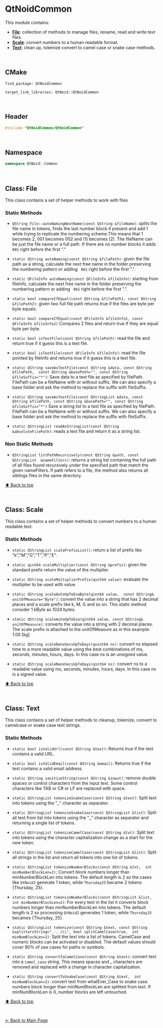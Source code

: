 # QtNoidCommon
This module contains:
- [**File**](#class-file): collection of methods to manage files, rename, read and write text files.
- [**Scale**](#class-scale): convert numbers to a human readable format.
- [**Text**](#class-text): clean up, tokenize convert to camel case or snake case methods.

&nbsp;

## CMake
```
find_package: QtNoidCommon

target_link_libraries: QtNoid::QtNoidCommon
```

&nbsp;

## Header

```cpp
#include "QtNoidCommon/QtNoidCommon"
```

&nbsp;

## Namespace

```cpp
namespace QtNoid::Common
```

&nbsp;

## Class: File
This class contains a set of helper methods to work
with files

### Static Methods
- `QString File::autoNamingNextName(const QString &fileName)`: splits the file
  name in tokens, finds the last number block if present and add 1 while trying 
  to replicate the numbering scheme.This means that 1 becomes 2, 001 becomes 002
  and (1) becomes (2). The fileName can be just the file name or a full path. If
  there are no number blocks it adds ` 001` right before the first "."

- `static QString autoNaming(const QString &filePath)`: given the file path 
  as a string, calculate the next free name in the folder preserving the 
  numbering pattern or adding ` 001` right before the first ".".

- `static QFileInfo autoNaming(const QFileInfo &fileInfo)`: starting from
  fileInfo, calculate the next free name in the folder preserving the numbering 
  pattern or adding ` 001` right before the first ".".
  
- `static bool compareIfEqual(const QString &filePath1, const QString &filePath2)`: 
  given two full file path returns true if the files are byte per byte equals.
  
- `static bool compareIfEqual(const QFileInfo &fileInfo1, const QFileInfo &fileInfo2)`
  Compares 2 files and return true if they are equal byte per byte.

- `static bool isTextFile(const QString &filePath)`: read the file and return true
  if it guess this is a text file. 
  
- `static bool isTextFile(const QFileInfo &fileInfo)`: read the file pointed by
  fileInfo and returns true if it guess this is a text file. 

- `static QString saveAsTextFile(const QString &data, const QString &filePath, 
  const QString &basePath="", const QString &fileSuffix="*")`:
  Save data to a text file as specified by filePath. FilePath can be a fileName 
  with or without suffix. We can also specify a base folder and ask the method
  to replace the suffix with fileSuffix.
  
- `static QString saveAsTextFile(const QStringList &data, const QString &filePath,
  const QString &basePath="", const QString &fileSuffix="*")`
  Save a string list to a text file as specified by filePath. FilePath can be a 
  fileName with or without suffix. We can also specify a base folder and ask the 
  method to replace the suffix with fileSuffix.

- `static QStringList readAsStringList(const QString &absoluteFilePath)`: reads
  a text file and return it as a string list.
  

### Non Static Methods

- `QStringList listPathRecursively(const QString &path, const QStringList 
   &nameFilters)`: returns a string list containing the full path of all files 
   found recursively under the specified path that match the given nameFilters. 
   If path refers to a file, the method also returns all siblings files in the
   same directory.

[⬆ Back to top](#qtnoidcommon)

&nbsp;

## Class: Scale
This class contains a set of helper methods to convert numbers to 
a human readable text. 

### Static Methods
 - `static QStringList scalePrefixList()`: return a list of prefix 
    like "k","M","G","T","P","E".
    
 - `static qint64 scaleMultiplier(const QString &prefix)`: given 
    the standard prefix return the value of the multiplier.
 
 - `static QString scaleMultiplierPrefix(qint64 value)`: evaluate 
    the multiplier to be used with value.
 
 - `static QString scaleAutoUpToExaByte(qint64 value, 
    const QString& unitOfMeasure="Byte")`: convert the value into a
    string that has 2 decimal places and a scale prefix like k, M,
    G and so on. This static method consider 1 kByte as 1024 bytes.

 - `static QString scaleAutoUpToExa(qint64 value, const QString& 
    unitOfMeasure)`: converts the value into a string with 2 decimal
    places. The scale prefix is attached to the unitOfMeasure as in
    this example: 1.00 [kg]
 
 - `static QString scaleNanoSecsUpToDays(quint64 ns)`: convert ns 
    elapsed time to a more readable value using the best combinations
    of ms, seconds, minutes, hours, days. In this case ns is an 
    unsigned value.
    
 - `static QString scaleNanoSecsUpToDays(qint64 ns)`: convert ns 
    to a readable value using ms, seconds, minutes, hours, days. In
    this case ns is a signed value.
    
[⬆ Back to top](#qtnoidcommon)

&nbsp;

## Class: Text
This class contains a set of helper methods to cleanup, tokenize, 
convert to camelcase or snake case text strings.


### Static Methods

- `static bool isValidUrl(const QString &text)`: Returns true if 
    the text contains a valid URL.
    
- `static bool isValidEmail(const QString &email)`: Returns true if
    the text contains a valid email address.

- `static QString sanitizeString(const QString &input)`: remove 
   double spaces or control characters from the input text. Some
   control characters like TAB or CR or LF are replaced with space.

- `static QStringList tokenizeSnakeCase(const QString &text)`: 
    Split text into tokens using the "_" character as separator.
    
- `static QStringList tokenizeSnakeCase(const QStringList &list)`:
    Split all text from list into tokens using the "_" character 
    as separator and returning a single list of tokens.

- `static QStringList tokenizeCamelCase(const QString &txt)`: 
    Split text into tokens using the character capitalization 
    change as a start for the new token.
    
- `static QStringList tokenizeCamelCase(const QStringList &list)`: 
  Split all strings in the list and return all tokens into one 
  list of tokens.

- `static QStringList tokenizeNumberBlocks(const QString &txt, 
    int minNumberBlockLen=2)`: Convert block numbers longer than 
    minNumberBlockLen into tokens. The default length is 2 so the
    cases like `QtNoid2` generate 1 token, while `Thursday25` 
    became 2 tokens {Thursday, 25}.
    
- `static QStringList tokenizeNumberBlocks(const QStringList &list,
    int minNumberBlockLen=2)`: For every text in the list it 
    converts block numbers longer than minNumberBlockLen into tokens. 
    The default length is 2 so processing `QtNoid2` generates 1 
    token, while `Thursday25` becames {Thursday, 25}.

- `static QStringList tokenize(const QString &text, const QString 
    &splittersString="_-. /\\", bool splitCamelCase=true, 
    int minNumBlockLen=2)`: Split the text into a list of tokens. 
    CamelCase and numeric blocks can be activated or disabled. 
    The default values should cover 90% of use cases for paths or 
    symbols.

- `static QString convertToCamelCase(const QString &text)`: 
    convert text into a `camel_case` string. This means spaces and 
    _ characters are removed and replaced with a change in character
    capitalization.

- `static QString convertToSnakeCase(const QString &text, 
    int minNumBlockLen=2)`: convert text from whatEver_Case to 
    snake case. numbers block longer than minNumBlockLen are 
    splitted from text. If minNumBlockLen is 0, number blocks
    are left untouched.

[⬆ Back to top](#qtnoidcommon)

&nbsp;


[← Back to Main Page](./../README.md)

